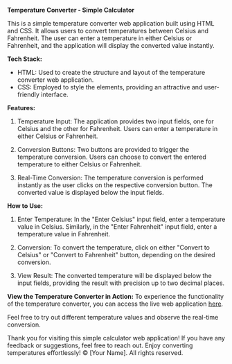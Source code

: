 **Temperature Converter - Simple Calculator**

This is a simple temperature converter web application built using HTML and CSS. It allows users to convert temperatures between Celsius and Fahrenheit. The user can enter a temperature in either Celsius or Fahrenheit, and the application will display the converted value instantly.

**Tech Stack:**
- HTML: Used to create the structure and layout of the temperature converter web application.
- CSS: Employed to style the elements, providing an attractive and user-friendly interface.

**Features:**
1. Temperature Input: The application provides two input fields, one for Celsius and the other for Fahrenheit. Users can enter a temperature in either Celsius or Fahrenheit.

2. Conversion Buttons: Two buttons are provided to trigger the temperature conversion. Users can choose to convert the entered temperature to either Celsius or Fahrenheit.

3. Real-Time Conversion: The temperature conversion is performed instantly as the user clicks on the respective conversion button. The converted value is displayed below the input fields.

**How to Use:**
1. Enter Temperature: In the "Enter Celsius" input field, enter a temperature value in Celsius. Similarly, in the "Enter Fahrenheit" input field, enter a temperature value in Fahrenheit.

2. Conversion: To convert the temperature, click on either "Convert to Celsius" or "Convert to Fahrenheit" button, depending on the desired conversion.

3. View Result: The converted temperature will be displayed below the input fields, providing the result with precision up to two decimal places.

**View the Temperature Converter in Action:**
To experience the functionality of the temperature converter, you can access the live web application [here](https://example.com).

Feel free to try out different temperature values and observe the real-time conversion.

Thank you for visiting this simple calculator web application! If you have any feedback or suggestions, feel free to reach out. Enjoy converting temperatures effortlessly! &#169; [Your Name]. All rights reserved.
